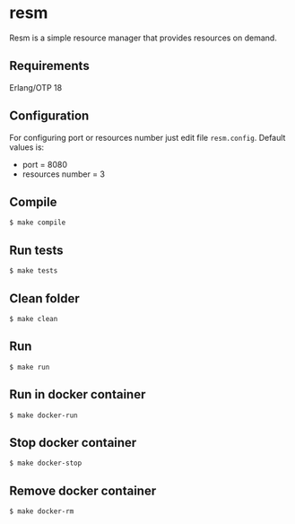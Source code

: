 resm
=====

Resm is a simple resource manager that provides resources on demand.

Requirements
-----
Erlang/OTP 18

Configuration
-----
For configuring port or resources number just edit file `resm.config`.
Default values is:
* port = 8080
* resources number = 3

Compile
-----

    $ make compile

Run tests
-----
    $ make tests
    
Clean folder
-----
    $ make clean
    
Run
-----
    $ make run
    
Run in docker container
-----
    $ make docker-run

Stop docker container
-----
    $ make docker-stop

Remove docker container
-----
    $ make docker-rm
